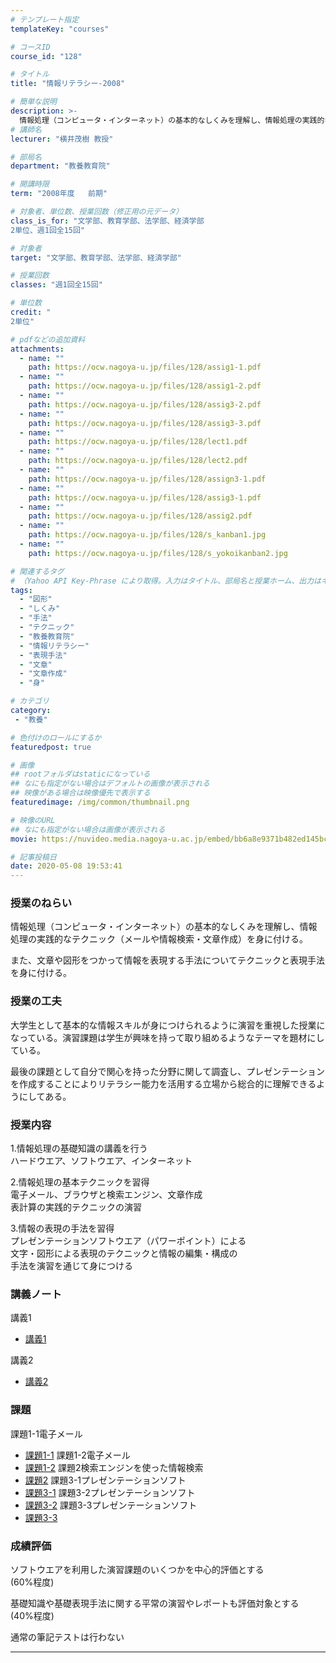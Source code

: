 ```yaml
---
# テンプレート指定
templateKey: "courses"

# コースID
course_id: "128"

# タイトル
title: "情報リテラシー-2008"

# 簡単な説明
description: >-
  情報処理（コンピュータ・インターネット）の基本的なしくみを理解し、情報処理の実践的なテクニック（メールや情報検索・文章作成）を身に付ける。また、文章や図形をつかって情報を表現する手法についてテクニックと表現手法を身に付ける。 ....
# 講師名
lecturer: "横井茂樹 教授"

# 部局名
department: "教養教育院"

# 開講時限
term: "2008年度	前期"

# 対象者、単位数、授業回数（修正用の元データ）
class_is_for: "文学部、教育学部、法学部、経済学部
2単位、週1回全15回"

# 対象者
target: "文学部、教育学部、法学部、経済学部"

# 授業回数
classes: "週1回全15回"

# 単位数
credit: "
2単位"

# pdfなどの追加資料
attachments:
  - name: "" 
    path: https://ocw.nagoya-u.jp/files/128/assig1-1.pdf
  - name: "" 
    path: https://ocw.nagoya-u.jp/files/128/assig1-2.pdf
  - name: "" 
    path: https://ocw.nagoya-u.jp/files/128/assig3-2.pdf
  - name: "" 
    path: https://ocw.nagoya-u.jp/files/128/assig3-3.pdf
  - name: "" 
    path: https://ocw.nagoya-u.jp/files/128/lect1.pdf
  - name: "" 
    path: https://ocw.nagoya-u.jp/files/128/lect2.pdf
  - name: "" 
    path: https://ocw.nagoya-u.jp/files/128/assign3-1.pdf
  - name: "" 
    path: https://ocw.nagoya-u.jp/files/128/assig3-1.pdf
  - name: "" 
    path: https://ocw.nagoya-u.jp/files/128/assig2.pdf
  - name: "" 
    path: https://ocw.nagoya-u.jp/files/128/s_kanban1.jpg
  - name: "" 
    path: https://ocw.nagoya-u.jp/files/128/s_yokoikanban2.jpg

# 関連するタグ
# （Yahoo API Key-Phrase により取得。入力はタイトル、部局名と授業ホーム、出力はキーフレーズ（tags））
tags:
  - "図形"
  - "しくみ"
  - "手法"
  - "テクニック"
  - "教養教育院"
  - "情報リテラシー"
  - "表現手法"
  - "文章"
  - "文章作成"
  - "身"

# カテゴリ
category:
 - "教養"

# 色付けのロールにするか
featuredpost: true

# 画像
## rootフォルダはstaticになっている
## なにも指定がない場合はデフォルトの画像が表示される
## 映像がある場合は映像優先で表示する
featuredimage: /img/common/thumbnail.png

# 映像のURL
## なにも指定がない場合は画像が表示される
movie: https://nuvideo.media.nagoya-u.ac.jp/embed/bb6a8e9371b482ed145bcd7559a0589d214429aa

# 記事投稿日
date: 2020-05-08 19:53:41
---
```


### 授業のねらい

情報処理（コンピュータ・インターネット）の基本的なしくみを理解し、情報処理の実践的なテクニック（メールや情報検索・文章作成）を身に付ける。

また、文章や図形をつかって情報を表現する手法についてテクニックと表現手法を身に付ける。


### 授業の工夫

大学生として基本的な情報スキルが身につけられるように演習を重視した授業になっている。演習課題は学生が興味を持って取り組めるようなテーマを題材にしている。 

最後の課題として自分で関心を持った分野に関して調査し、プレゼンテーションを作成することによりリテラシー能力を活用する立場から総合的に理解できるようにしてある。





### 授業内容

1.情報処理の基礎知識の講義を行う  
ハードウエア、ソフトウエア、インターネット                    

2.情報処理の基本テクニックを習得  
電子メール、ブラウザと検索エンジン、文章作成  
表計算の実践的テクニックの演習           

3.情報の表現の手法を習得  
プレゼンテーションソフトウエア（パワーポイント）による  
文字・図形による表現のテクニックと情報の編集・構成の  
手法を演習を通じて身につける  





### 講義ノート	 

講義1

* [講義1](https://ocw.nagoya-u.jp/files/128/lect1.pdf) 

講義2

* [講義2](https://ocw.nagoya-u.jp/files/128/lect2.pdf) 



<h3>課題</h3>	 


課題1-1電子メール
- [課題1-1](https://ocw.nagoya-u.jp/files/128/assig1-1.pdf) 
課題1-2電子メール
- [課題1-2](https://ocw.nagoya-u.jp/files/128/assig1-2.pdf) 
課題2検索エンジンを使った情報検索
- [課題2](https://ocw.nagoya-u.jp/files/128/assig2.pdf) 
課題3-1プレゼンテーションソフト
- [課題3-1](https://ocw.nagoya-u.jp/files/128/assig3-1.pdf) 
課題3-2プレゼンテーションソフト
- [課題3-2](https://ocw.nagoya-u.jp/files/128/assig3-2.pdf) 
課題3-3プレゼンテーションソフト
- [課題3-3](https://ocw.nagoya-u.jp/files/128/assig3-3.pdf) 
	




### 成績評価

ソフトウエアを利用した演習課題のいくつかを中心的評価とする  
(60%程度)

基礎知識や基礎表現手法に関する平常の演習やレポートも評価対象とする  
(40%程度)

通常の筆記テストは行わない





-----